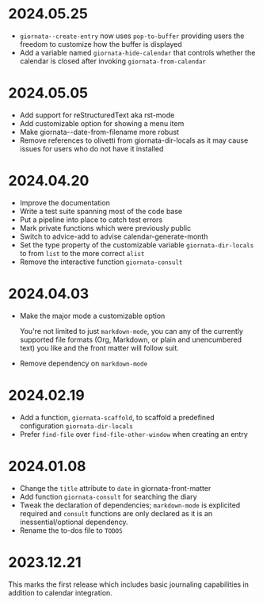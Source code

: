 # 2024.05.25

- `giornata--create-entry` now uses `pop-to-buffer` providing users the freedom
  to customize how the buffer is displayed
- Add a variable named `giornata-hide-calendar` that controls whether the
  calendar is closed after invoking `giornata-from-calendar`

# 2024.05.05

- Add support for reStructuredText aka rst-mode
- Add customizable option for showing a menu item
- Make giornata--date-from-filename more robust
- Remove references to olivetti from giornata-dir-locals as it may cause issues
  for users who do not have it installed

# 2024.04.20

- Improve the documentation
- Write a test suite spanning most of the code base
- Put a pipeline into place to catch test errors
- Mark private functions which were previously public
- Switch to advice-add to advise calendar-generate-month
- Set the type property of the customizable variable `giornata-dir-locals` to
  from `list` to the more correct `alist`
- Remove the interactive function `giornata-consult`

# 2024.04.03

- Make the major mode a customizable option

  You're not limited to just `markdown-mode`, you can any of the currently
  supported file formats (Org, Markdown, or plain and unencumbered text) you
  like and the front matter will follow suit.

- Remove dependency on `markdown-mode`

# 2024.02.19

- Add a function, `giornata-scaffold`, to scaffold a predefined configuration
  `giornata-dir-locals`
- Prefer `find-file` over `find-file-other-window` when creating an entry

# 2024.01.08

- Change the `title` attribute to `date` in giornata-front-matter
- Add function `giornata-consult` for searching the diary
- Tweak the declaration of dependencies; `markdown-mode` is explicited
  required and `consult` functions are only declared as it is an
  inessential/optional dependency.
- Rename the to-dos file to `TODOS`

# 2023.12.21

This marks the first release which includes basic journaling capabilities in
addition to calendar integration.
